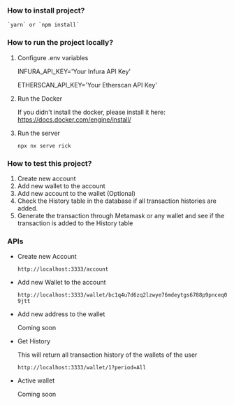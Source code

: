 ### How to install project?

    `yarn` or `npm install`

### How to run the project locally?

1. Configure .env variables

   INFURA_API_KEY='Your Infura API Key'

   ETHERSCAN_API_KEY='Your Etherscan API Key'

2. Run the Docker

   If you didn't install the docker, please install it here:
   https://docs.docker.com/engine/install/

3. Run the server

   `npx nx serve rick`

### How to test this project?

1. Create new account
2. Add new wallet to the account
3. Add new account to the wallet (Optional)
4. Check the History table in the database if all transaction histories are added.
5. Generate the transaction through Metamask or any wallet and see if the transaction is added to the History table

### APIs

- Create new Account

  `http://localhost:3333/account`

- Add new Wallet to the account

  `http://localhost:3333/wallet/bc1q4u7d6zq2lzwye76mdeytgs6788p9pnceq09jtt`

- Add new address to the wallet

  Coming soon

- Get History

  This will return all transaction history of the wallets of the user

  `http://localhost:3333/wallet/1?period=All`

- Active wallet

  Coming soon
